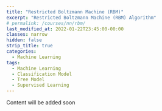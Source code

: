 ```yaml
---
title: "Restricted Boltzmann Machine (RBM)"
excerpt: "Restricted Boltzmann Machine (RBM) Algorithm"
# permalink: /courses/nn/rbm/
last_modified_at: 2022-01-22T23:45:00-00:00
classes: narrow
hidden: false
strip_title: true
categories:
  - Machine Learning
tags: 
  - Machine Learning
  - Classification Model
  - Tree Model
  - Supervised Learning
---
```

Content will be added soon